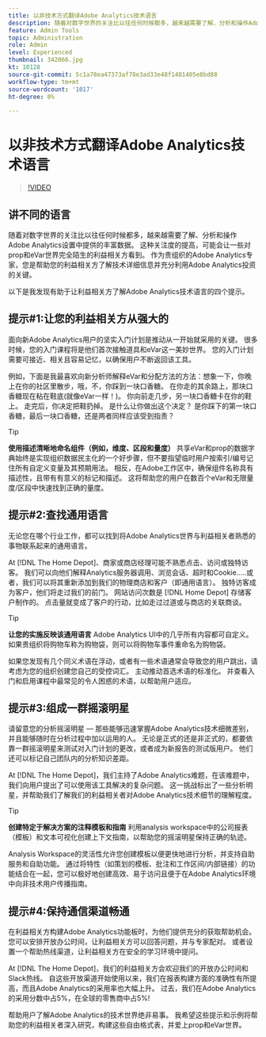 ```yaml
---
title: 以非技术方式翻译Adobe Analytics技术语言
description: 随着对数字世界的关注比以往任何时候都多，越来越需要了解、分析和操作Adobe Analytics设置中提供的丰富数据。 这种关注度的提高，可能会让一些对prop和eVar世界完全陌生的利益相关方看到。 作为贵组织的Adobe Analytics专家，您是帮助您的利益相关方了解技术详细信息并充分利用Adobe Analytics投资的关键。
feature: Admin Tools
topic: Administration
role: Admin
level: Experienced
thumbnail: 342066.jpg
kt: 10128
source-git-commit: 5c1a78ea47373af78e3ad33e48f1401405e8bd88
workflow-type: tm+mt
source-wordcount: '1017'
ht-degree: 0%

---
```



# 以非技术方式翻译Adobe Analytics技术语言

>[!VIDEO](https://video.tv.adobe.com/v/342066/?quality=12&learn=on)

## 讲不同的语言

随着对数字世界的关注比以往任何时候都多，越来越需要了解、分析和操作Adobe Analytics设置中提供的丰富数据。 这种关注度的提高，可能会让一些对prop和eVar世界完全陌生的利益相关方看到。 作为贵组织的Adobe Analytics专家，您是帮助您的利益相关方了解技术详细信息并充分利用Adobe Analytics投资的关键。

以下是我发现有助于让利益相关方了解Adobe Analytics技术语言的四个提示。

## 提示#1:让您的利益相关方从强大的

面向新Adobe Analytics用户的坚实入门计划是推动从一开始就采用的关键。 很多时候，您的入门课程将是他们首次接触道具和eVar这一美妙世界。 您的入门计划需要可接近、相关且容易记忆，以确保用户不断返回该工具。

例如，下面是我最喜欢向新分析师解释eVar和分配方法的方法：想象一下，你晚上在你的社区里散步，哦，不，你踩到一块口香糖。 在你走的其余路上，那块口香糖现在粘在鞋底(就像eVar一样！)。 你向前走几步，另一块口香糖卡在你的鞋上。 走完后，你决定把鞋扔掉。 是什么让你做出这个决定？ 是你踩下的第一块口香糖，最后一块口香糖，还是两者同样应该受到指责？

>[!TIP]
>
>**使用描述清晰地命名组件（例如，维度、区段和量度）**
>共享eVar和prop的数据字典始终是实现组织数据民主化的一个好步骤，但不要指望临时用户按索引/编号记住所有自定义变量及其预期用法。 相反，在Adobe工作区中，确保组件名称具有描述性，且带有有意义的标记和描述。 这将帮助您的用户在数百个eVar和无限量度/区段中快速找到正确的量度。

## 提示#2:查找通用语言

无论您在哪个行业工作，都可以找到将Adobe Analytics世界与利益相关者熟悉的事物联系起来的通用语言。

At [!DNL The Home Depot]、商家或商店经理可能不熟悉点击、访问或独特访客。 我们可以向他们解释Analytics服务器调用、浏览会话、超时和Cookie.....或者，我们可以将其重新添加到我们的物理商店和客户（即通用语言）。 独特访客成为客户，他们将走过我们的前门。 网站访问次数是 [!DNL Home Depot] 存储客户制作的。 点击量就变成了客户的行动，比如走过过道或与商店的关联商谈。

>[!TIP]
>
>**让您的实施反映该通用语言**
>Adobe Analytics UI中的几乎所有内容都可自定义。 如果贵组织将购物车称为购物袋，则可以将购物车事件重命名为购物袋。
>
>如果您发现有几个同义术语在浮动，或者有一些术语通常会导致您的用户跳出，请考虑为您的组织创建您自己的受控词汇。 主动推动首选术语的标准化。 并查看入门和启用课程中最常见的令人困惑的术语，以帮助用户适应。

## 提示#3:组成一群摇滚明星

请留意您的分析摇滚明星 — 那些能够迅速掌握Adobe Analytics技术细微差别，并且能够随时在分析过程中加以运用的人。 无论是正式的还是非正式的，都要依靠一群摇滚明星来测试对入门计划的更改，或者成为新报告的测试版用户。 他们还可以标记自己团队内的分析知识差距。

At [!DNL The Home Depot]，我们主持了Adobe Analytics难题，在该难题中，我们向用户提出了可以使用该工具解决的复杂问题。 这一挑战标出了一些分析明星，并帮助我们了解我们的利益相关者对Adobe Analytics技术细节的理解程度。

>[!TIP]
>
>**创建特定于解决方案的注释模板和指南**
>利用analysis workspace中的公司报表（模板）和文本可视化创建上下文指南，以帮助您的摇滚明星保持正确的轨迹。
>
>Analysis Workspace的灵活性允许您创建模板以便更快地进行分析，并支持自助服务和自助功能。 通过将特性（如策划的模板、批注和工作区间/内部链接）的功能结合在一起，您可以极好地创建高效、易于访问且便于在Adobe Analytics环境中向非技术用户传播指南。

## 提示#4:保持通信渠道畅通

在利益相关方构建Adobe Analytics功能板时，为他们提供充分的获取帮助机会。 您可以安排开放办公时间，让利益相关方可以回答问题，并与专家配对。 或者设置一个帮助热线渠道，让利益相关方在安全的学习环境中提问。

At [!DNL The Home Depot]，我们的利益相关方会欢迎我们的开放办公时间和Slack热线。 自这些开放渠道开始使用以来，我们在报表构建方面的准确性有所提高，而且Adobe Analytics的采用率也大幅上升。 过去，我们在Adobe Analytics的采用分数中占5%，在全球的零售商中占5%!

帮助用户了解Adobe Analytics的技术世界绝非易事。 我希望这些提示和示例将帮助您的利益相关者深入研究，构建这些自由格式表，并爱上prop和eVar世界。
